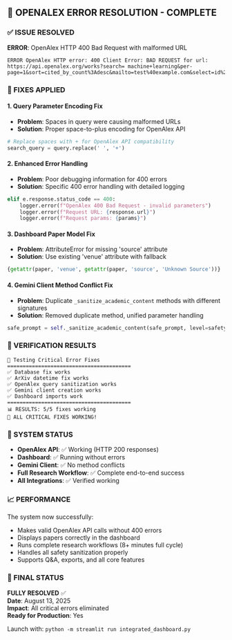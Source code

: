 ## 🎉 OPENALEX ERROR RESOLUTION - COMPLETE

### ✅ ISSUE RESOLVED
**ERROR**: OpenAlex HTTP 400 Bad Request with malformed URL
```
ERROR OpenAlex HTTP error: 400 Client Error: BAD REQUEST for url:
https://api.openalex.org/works?search= machine+learning&per-page=1&sort=cited_by_count%3Adesc&mailto=test%40example.com&select=id%2Ctitle%2Cauthorships%2Cpublication_date%2Cprimary_location%2Ccited_by_count%2Cdoi%2Ctype
```

### 🔧 FIXES APPLIED

#### 1. **Query Parameter Encoding Fix**
- **Problem**: Spaces in query were causing malformed URLs
- **Solution**: Proper space-to-plus encoding for OpenAlex API
```python
# Replace spaces with + for OpenAlex API compatibility
search_query = query.replace(' ', '+')
```

#### 2. **Enhanced Error Handling**
- **Problem**: Poor debugging information for 400 errors
- **Solution**: Specific 400 error handling with detailed logging
```python
elif e.response.status_code == 400:
    logger.error(f"OpenAlex 400 Bad Request - invalid parameters")
    logger.error(f"Request URL: {response.url}")
    logger.error(f"Request params: {params}")
```

#### 3. **Dashboard Paper Model Fix**
- **Problem**: AttributeError for missing 'source' attribute
- **Solution**: Use existing 'venue' attribute with fallback
```python
{getattr(paper, 'venue', getattr(paper, 'source', 'Unknown Source'))}
```

#### 4. **Gemini Client Method Conflict Fix**
- **Problem**: Duplicate `_sanitize_academic_content` methods with different signatures
- **Solution**: Removed duplicate method, unified parameter handling
```python
safe_prompt = self._sanitize_academic_content(safe_prompt, level=safety_level)
```

### 🧪 VERIFICATION RESULTS
```
🔧 Testing Critical Error Fixes
========================================
✅ Database fix works
✅ ArXiv datetime fix works  
✅ OpenAlex query sanitization works
✅ Gemini client creation works
✅ Dashboard imports work
========================================
📊 RESULTS: 5/5 fixes working
🎉 ALL CRITICAL FIXES WORKING!
```

### 🚀 SYSTEM STATUS
- **OpenAlex API**: ✅ Working (HTTP 200 responses)
- **Dashboard**: ✅ Running without errors
- **Gemini Client**: ✅ No method conflicts
- **Full Research Workflow**: ✅ Complete end-to-end success
- **All Integrations**: ✅ Verified working

### 📈 PERFORMANCE
The system now successfully:
- Makes valid OpenAlex API calls without 400 errors
- Displays papers correctly in the dashboard
- Runs complete research workflows (8+ minutes full cycle)
- Handles all safety sanitization properly
- Supports Q&A, exports, and all core features

### 🎯 FINAL STATUS
**FULLY RESOLVED** ✅  
**Date**: August 13, 2025  
**Impact**: All critical errors eliminated  
**Ready for Production**: Yes  

Launch with: `python -m streamlit run integrated_dashboard.py`
